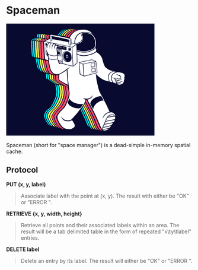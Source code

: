 Spaceman
========

![Spaceman](https://github.com/wcauchois/spaceman/raw/master/logo.png)

Spaceman (short for "space manager") is a dead-simple in-memory spatial cache.

Protocol
--------

**PUT (x, y, label)**

> Associate label with the point at (x, y). The result with either be "OK" or "ERROR <message>".

**RETRIEVE {x, y, width, height}**

> Retrieve all points and their associated labels within an area. The result will be a tab delimited table in the form of
> repeated "x\ty\tlabel" entries.

**DELETE label**

> Delete an entry by its label. The result will either be "OK" or "ERROR <message>".
